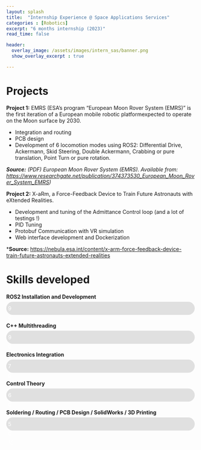 ```yaml
---
layout: splash
title:  "Internship Experience @ Space Applications Services"
categories : [Robotics]
excerpt: "6 months internship (2023)"
read_time: false

header: 
  overlay_image: /assets/images/intern_sas/banner.png
  show_overlay_excerpt : true

---
```

# Projects 

**Project 1:** EMRS (ESA’s program “European Moon Rover System (EMRS)” is the first iteration of a European mobile robotic platformexpected to operate on the Moon surface by 2030.

- Integration and routing
- PCB design
- Development of 6 locomotion modes using ROS2: Differential Drive, Ackermann, Skid Steering, Double Ackermann, Crabbing or pure translation, Point Turn or pure rotation. 

***Source:** (PDF) European Moon Rover System (EMRS). Available from: https://www.researchgate.net/publication/374373530_European_Moon_Rover_System_EMRS)*

**Project 2:** X-aRm, a Force-Feedback Device to Train Future Astronauts with eXtended Realities.

- Development and tuning of the Admittance Control loop (and a lot of testings !)
- PID Tuning
- Protobuf Communication with VR simulation
- Web interface development and Dockerization

***Source:** https://nebula.esa.int/content/x-arm-force-feedback-device-train-future-astronauts-extended-realities

# Skills developed 

<div class="skill-bar">
    <div class="skill-name">ROS2 Installation and Development</div>
    <div class="bar-container">
        <div class="bar" style="width: 90%;">90%</div>
    </div>
</div>

<div class="skill-bar">
    <div class="skill-name">C++ Multithreading</div>
    <div class="bar-container">
        <div class="bar" style="width: 90%;">90%</div>
    </div>
</div>

<div class="skill-bar">
    <div class="skill-name">Electronics Integration</div>
    <div class="bar-container">
        <div class="bar" style="width: 75%;">75%</div>
    </div>
</div>

<div class="skill-bar">
    <div class="skill-name">Control Theory</div>
    <div class="bar-container">
        <div class="bar" style="width: 60%;">60%</div>
    </div>
</div>

<div class="skill-bar">
    <div class="skill-name">Soldering / Routing / PCB Design / SolidWorks / 3D Printing</div>
    <div class="bar-container">
        <div class="bar" style="width: 50%;">50%</div>
    </div>
</div>

<style>
.skill-bar {
  margin: 20px 0;
}

.skill-name {
  font-weight: bold;
  margin-bottom: 5px;
}

.bar-container {
  background-color: #e0e0e0;
  border-radius: 25px;
  padding: 5px;
}

.bar {
  background-color: #4caf50;
  height: 25px;
  border-radius: 20px;
  line-height: 25px;
  color: white;
  text-align: center;
  width: 0;
  animation: fillBar 2s forwards;
}

@keyframes fillBar {
  from { width: 0; }
  to { width: var(--final-width); } /* Use the inline style for final width */
}
</style>